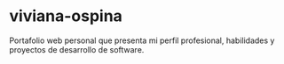 # viviana-ospina
Portafolio web personal que presenta mi perfil profesional, habilidades y proyectos de desarrollo de software.
